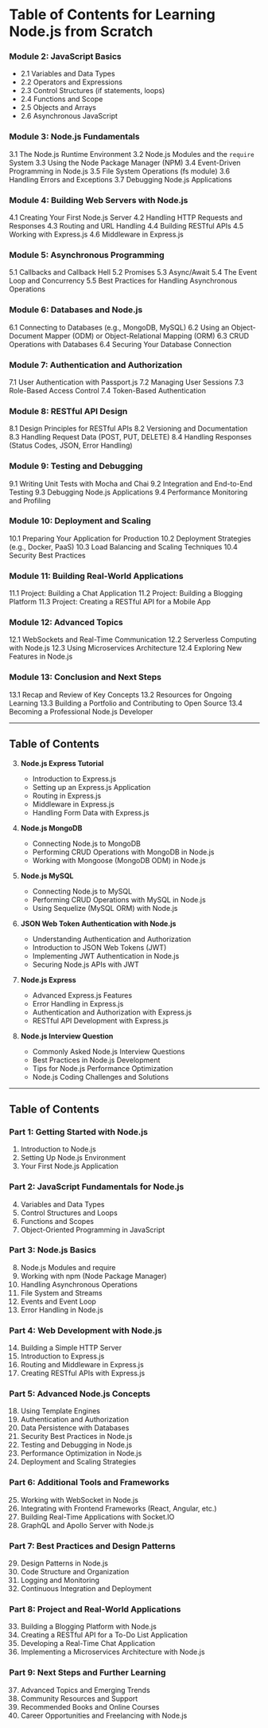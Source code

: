 
# Table of Contents for Learning Node.js from Scratch

### Module 2: JavaScript Basics
- 2.1 Variables and Data Types
- 2.2 Operators and Expressions
- 2.3 Control Structures (if statements, loops)
- 2.4 Functions and Scope
- 2.5 Objects and Arrays
- 2.6 Asynchronous JavaScript

### Module 3: Node.js Fundamentals
3.1 The Node.js Runtime Environment
3.2 Node.js Modules and the `require` System
3.3 Using the Node Package Manager (NPM)
3.4 Event-Driven Programming in Node.js
3.5 File System Operations (fs module)
3.6 Handling Errors and Exceptions
3.7 Debugging Node.js Applications

### Module 4: Building Web Servers with Node.js
4.1 Creating Your First Node.js Server
4.2 Handling HTTP Requests and Responses
4.3 Routing and URL Handling
4.4 Building RESTful APIs
4.5 Working with Express.js
4.6 Middleware in Express.js

### Module 5: Asynchronous Programming
5.1 Callbacks and Callback Hell
5.2 Promises
5.3 Async/Await
5.4 The Event Loop and Concurrency
5.5 Best Practices for Handling Asynchronous Operations

### Module 6: Databases and Node.js
6.1 Connecting to Databases (e.g., MongoDB, MySQL)
6.2 Using an Object-Document Mapper (ODM) or Object-Relational Mapping (ORM)
6.3 CRUD Operations with Databases
6.4 Securing Your Database Connection

### Module 7: Authentication and Authorization
7.1 User Authentication with Passport.js
7.2 Managing User Sessions
7.3 Role-Based Access Control
7.4 Token-Based Authentication

### Module 8: RESTful API Design
8.1 Design Principles for RESTful APIs
8.2 Versioning and Documentation
8.3 Handling Request Data (POST, PUT, DELETE)
8.4 Handling Responses (Status Codes, JSON, Error Handling)

### Module 9: Testing and Debugging
9.1 Writing Unit Tests with Mocha and Chai
9.2 Integration and End-to-End Testing
9.3 Debugging Node.js Applications
9.4 Performance Monitoring and Profiling

### Module 10: Deployment and Scaling
10.1 Preparing Your Application for Production
10.2 Deployment Strategies (e.g., Docker, PaaS)
10.3 Load Balancing and Scaling Techniques
10.4 Security Best Practices

### Module 11: Building Real-World Applications
11.1 Project: Building a Chat Application
11.2 Project: Building a Blogging Platform
11.3 Project: Creating a RESTful API for a Mobile App

### Module 12: Advanced Topics
12.1 WebSockets and Real-Time Communication
12.2 Serverless Computing with Node.js
12.3 Using Microservices Architecture
12.4 Exploring New Features in Node.js

### Module 13: Conclusion and Next Steps
13.1 Recap and Review of Key Concepts
13.2 Resources for Ongoing Learning
13.3 Building a Portfolio and Contributing to Open Source
13.4 Becoming a Professional Node.js Developer

---

## Table of Contents



3. **Node.js Express Tutorial**
   - Introduction to Express.js
   - Setting up an Express.js Application
   - Routing in Express.js
   - Middleware in Express.js
   - Handling Form Data with Express.js

4. **Node.js MongoDB**
   - Connecting Node.js to MongoDB
   - Performing CRUD Operations with MongoDB in Node.js
   - Working with Mongoose (MongoDB ODM) in Node.js

5. **Node.js MySQL**
   - Connecting Node.js to MySQL
   - Performing CRUD Operations with MySQL in Node.js
   - Using Sequelize (MySQL ORM) with Node.js

6. **JSON Web Token Authentication with Node.js**
   - Understanding Authentication and Authorization
   - Introduction to JSON Web Tokens (JWT)
   - Implementing JWT Authentication in Node.js
   - Securing Node.js APIs with JWT

7. **Node.js Express**
   - Advanced Express.js Features
   - Error Handling in Express.js
   - Authentication and Authorization with Express.js
   - RESTful API Development with Express.js

8. **Node.js Interview Question**
   - Commonly Asked Node.js Interview Questions
   - Best Practices in Node.js Development
   - Tips for Node.js Performance Optimization
   - Node.js Coding Challenges and Solutions

---

## Table of Contents

### **Part 1: Getting Started with Node.js**
1. Introduction to Node.js
2. Setting Up Node.js Environment
3. Your First Node.js Application

### **Part 2: JavaScript Fundamentals for Node.js**
4. Variables and Data Types
5. Control Structures and Loops
6. Functions and Scopes
7. Object-Oriented Programming in JavaScript

### **Part 3: Node.js Basics**
8. Node.js Modules and require
9. Working with npm (Node Package Manager)
10. Handling Asynchronous Operations
11. File System and Streams
12. Events and Event Loop
13. Error Handling in Node.js

### **Part 4: Web Development with Node.js**
14. Building a Simple HTTP Server
15. Introduction to Express.js
16. Routing and Middleware in Express.js
17. Creating RESTful APIs with Express.js

### **Part 5: Advanced Node.js Concepts**
18. Using Template Engines
19. Authentication and Authorization
20. Data Persistence with Databases
21. Security Best Practices in Node.js
22. Testing and Debugging in Node.js
23. Performance Optimization in Node.js
24. Deployment and Scaling Strategies

### **Part 6: Additional Tools and Frameworks**
25. Working with WebSocket in Node.js
26. Integrating with Frontend Frameworks (React, Angular, etc.)
27. Building Real-Time Applications with Socket.IO
28. GraphQL and Apollo Server with Node.js

### **Part 7: Best Practices and Design Patterns**
29. Design Patterns in Node.js
30. Code Structure and Organization
31. Logging and Monitoring
32. Continuous Integration and Deployment

### **Part 8: Project and Real-World Applications**
33. Building a Blogging Platform with Node.js
34. Creating a RESTful API for a To-Do List Application
35. Developing a Real-Time Chat Application
36. Implementing a Microservices Architecture with Node.js

### **Part 9: Next Steps and Further Learning**
37. Advanced Topics and Emerging Trends
38. Community Resources and Support
39. Recommended Books and Online Courses
40. Career Opportunities and Freelancing with Node.js

